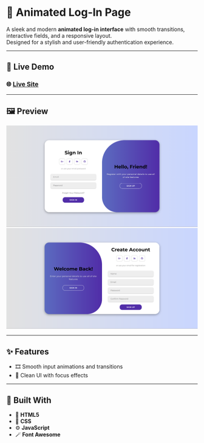 # 🔐 Animated Log-In Page

A sleek and modern **animated log-in interface** with smooth transitions, interactive fields, and a responsive layout.  
Designed for a stylish and user-friendly authentication experience. 

---

## 🚀 Live Demo

### 🌐 [**Live Site**](https://sulimanxo1.github.io/Animated-Log-In-Page/)

---

## 🖼️ Preview

![Preview](/Image/preview1.png)
![Preview](/Image/preview2.png)

---

## ✨ Features

- 🎞️ Smooth input animations and transitions  
- 👤 Clean UI with focus effects 

---

## 🧩 Built With

- 🧱 **HTML5**
- 🎨 **CSS**
- ⚙️ **JavaScript**
- 🪄 **Font Awesome**
